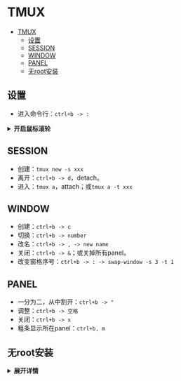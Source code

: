 # TMUX

- [TMUX](#tmux)
  - [设置](#设置)
  - [SESSION](#session)
  - [WINDOW](#window)
  - [PANEL](#panel)
  - [无root安装](#无root安装)

## 设置

- 进入命令行：`ctrl+b -> :`

</details>

<details>
<summary><b>开启鼠标滚轮</b></summary>

- 进入命令行，输入`set -g mouse on`
- 在鼠标模式关闭的情况下，可以右键复制粘贴。在鼠标模式开启时，要同时按住`shift`。

</details>

## SESSION

- 创建：`tmux new -s xxx`
- 离开：`ctrl+b -> d`，detach。
- 进入：`tmux a`，attach；或`tmux a -t xxx`

## WINDOW

- 创建：`ctrl+b -> c`
- 切换：`ctrl+b -> number`
- 改名：`ctrl+b -> , -> new name`
- 关闭：`ctrl+b -> &`；或关掉所有panel。
- 改变窗格序号：`ctrl+b -> : -> swap-window -s 3 -t 1`

## PANEL

- 一分为二，从中割开：`ctrl+b -> "`
- 调整：`ctrl+b -> 空格`
- 关闭：`ctrl+b -> x`
- 粗条显示所在panel：`ctrl+b, m`

## 无root安装

<details>
<summary><b>展开详情</b></summary>

[[ref]](https://gist.github.com/ryin/3106801)：网友在不断更新脚本。

修改环境变量

- `vim ~/.bashrc`
- 在文件末尾添加：`export PATH=$PATH:/home/x/local/bin`
- `source ~/.bashrc`

</details>
